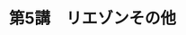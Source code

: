 ---
publishDate: 2025-08-21
title: "第5講　リエゾンその他"
image: '~/assets/images/mountains.png'
category: "フランス語超入門"
tags:
- フランス語
- リエゾン
- アンシェヌマン
- エリジヨン
- 音声
---